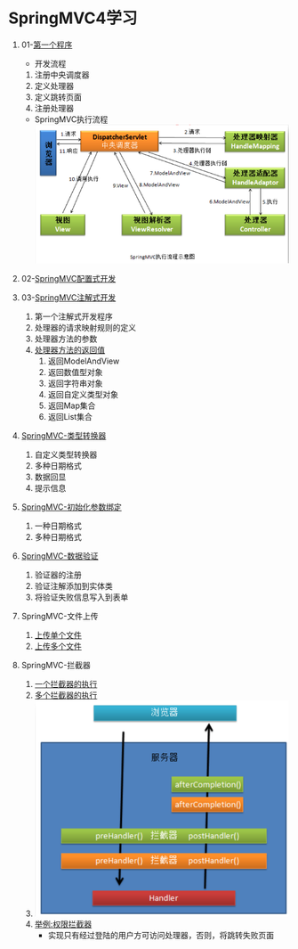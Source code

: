 # SpringMVC4学习 #
1. 01-[第一个程序](https://github.com/Zhuanglijuan/SpringMVC4/tree/master/01-primary)
	- 开发流程
	1.  注册中央调度器
	2.  定义处理器
	3.  定义跳转页面
	4.  注册处理器
	- SpringMVC执行流程
	![image](https://github.com/Zhuanglijuan/SpringMVC4/blob/master/img/1.png)

2. 02-[SpringMVC配置式开发](https://github.com/Zhuanglijuan/SpringMVC4/tree/master/02-simpleUrlHandlerMapping)
3. 03-[SpringMVC注解式开发](https://github.com/Zhuanglijuan/SpringMVC4/tree/master/03-primary-annotation)
	1. 第一个注解式开发程序
	2. 处理器的请求映射规则的定义
	3. 处理器方法的参数
	4. [处理器方法的返回值](https://github.com/Zhuanglijuan/SpringMVC4/tree/master/03-returnObject)
		1. 返回ModelAndView
		2. 返回数值型对象
		3. 返回字符串对象
		4. 返回自定义类型对象
		5. 返回Map集合
		6. 返回List集合

4. [SpringMVC-类型转换器](https://github.com/Zhuanglijuan/SpringMVC4/tree/master/04-typeConverter)
	1. 自定义类型转换器
	2. 多种日期格式
	3. 数据回显
	4. 提示信息

5. [SpringMVC-初始化参数绑定](https://github.com/Zhuanglijuan/SpringMVC4/tree/master/05-initDataBinder)
	1. 一种日期格式
	2. 多种日期格式
6. [SpringMVC-数据验证](https://github.com/Zhuanglijuan/SpringMVC4/tree/master/06-validator)
	1. 验证器的注册
	2. 验证注解添加到实体类
	3. 将验证失败信息写入到表单

7. SpringMVC-文件上传
	1. [上传单个文件](https://github.com/Zhuanglijuan/SpringMVC4/tree/master/07-fileupload-single)
	2. [上传多个文件](https://github.com/Zhuanglijuan/SpringMVC4/tree/master/07-fileupload-multi)
8. SpringMVC-拦截器
	1. [一个拦截器的执行](https://github.com/Zhuanglijuan/SpringMVC4/tree/master/08-interceptor)
	2. [多个拦截器的执行](https://github.com/Zhuanglijuan/SpringMVC4/tree/master/08-interceptor2)
	3. ![](https://github.com/Zhuanglijuan/SpringMVC4/blob/master/img/2.png)
	4. [举例:权限拦截器](https://github.com/Zhuanglijuan/SpringMVC4/tree/master/08-interceptor_permission)
		- 实现只有经过登陆的用户方可访问处理器，否则，将跳转失败页面